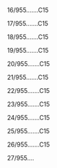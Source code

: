 16/955.......C15 


17/955.......C15 


18/955.......C15 


19/955.......C15 


20/955.......C15 


21/955.......C15 


22/955.......C15 


23/955.......C15 


24/955.......C15 


25/955.......C15 


26/955.......C15 


27/955.... 

